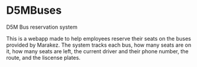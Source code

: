 # D5MBuses
D5M Bus reservation system

This is a webapp made to help employees reserve their seats on the buses provided by Marakez. The system tracks each bus, how many seats are on it, how many seats are left, the current driver and their phone number, the route, and the liscense plates.
